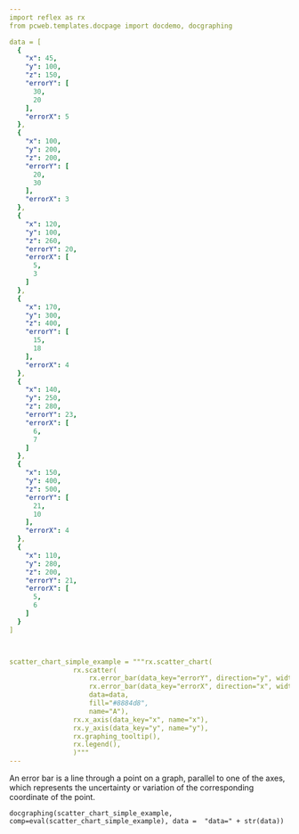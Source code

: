 ```yaml
---
import reflex as rx
from pcweb.templates.docpage import docdemo, docgraphing

data = [
  {
    "x": 45,
    "y": 100,
    "z": 150,
    "errorY": [
      30,
      20
    ],
    "errorX": 5
  },
  {
    "x": 100,
    "y": 200,
    "z": 200,
    "errorY": [
      20,
      30
    ],
    "errorX": 3
  },
  {
    "x": 120,
    "y": 100,
    "z": 260,
    "errorY": 20,
    "errorX": [
      5,
      3
    ]
  },
  {
    "x": 170,
    "y": 300,
    "z": 400,
    "errorY": [
      15,
      18
    ],
    "errorX": 4
  },
  {
    "x": 140,
    "y": 250,
    "z": 280,
    "errorY": 23,
    "errorX": [
      6,
      7
    ]
  },
  {
    "x": 150,
    "y": 400,
    "z": 500,
    "errorY": [
      21,
      10
    ],
    "errorX": 4
  },
  {
    "x": 110,
    "y": 280,
    "z": 200,
    "errorY": 21,
    "errorX": [
      5,
      6
    ]
  }
]



scatter_chart_simple_example = """rx.scatter_chart(
                rx.scatter(
                    rx.error_bar(data_key="errorY", direction="y", width=4, stroke_width=2, stroke="red"),
                    rx.error_bar(data_key="errorX", direction="x", width=4, stroke_width=2),
                    data=data,
                    fill="#8884d8",
                    name="A"),
                rx.x_axis(data_key="x", name="x"), 
                rx.y_axis(data_key="y", name="y"),
                rx.graphing_tooltip(),
                rx.legend(),
                )"""
---
```

An error bar is a line through a point on a graph, parallel to one of the axes, which represents the uncertainty or variation of the corresponding coordinate of the point.

```reflex
docgraphing(scatter_chart_simple_example, comp=eval(scatter_chart_simple_example), data =  "data=" + str(data))
```

